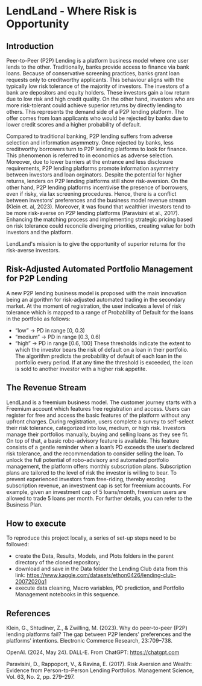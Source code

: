 # LendLand - Where Risk is Opportunity
## Introduction
Peer-to-Peer (P2P) Lending is a platform business model where one user lends to the other. Traditionally, banks provide access to finance via bank loans. Because of conservative screening practices, banks grant loan requests only to creditworthy applicants. This behaviour aligns with the typically low risk tolerance of the majority of investors. The investors of a bank are depositors and equity holders. These investors gain a low return due to low risk and high credit quality. On the other hand, investors who are more risk-tolerant could achieve superior returns by directly lending to others. This represents the demand side of a P2P lending platform. The offer comes from loan applicants who would be rejected by banks due to lower credit scores and a higher probability of default. 

Compared to traditional banking, P2P lending suffers from adverse selection and information asymmetry. Once rejected by banks, less creditworthy borrowers turn to P2P lending platforms to look for finance. This phenomenon is referred to in economics as adverse selection. Moreover, due to lower barriers at the entrance and less disclosure requirements, P2P lending platforms promote information asymmetry between investors and loan orginators. 
Despite the potential for higher returns, lenders on P2P lending platforms still show risk-aversion. On the other hand, P2P lending platforms incentivise the presence of borrowers, even if risky, via lax screening procedures. Hence, there is a conflict between investors' preferences and the business model revenue stream (Klein et. al, 2023). Moreover, it was found that wealthier investors tend to be more risk-averse on P2P lending platforms (Paravisini et al., 2017). Enhancing the matching process and implementing
strategic pricing based on risk tolerance could reconcile diverging priorities, creating value for both investors and the platform.

LendLand's mission is to give the opportunity of superior returns for the risk-averse investors.

## Risk-Adjusted Automated Portfolio Management for P2P Lending
A new P2P lending business model is proposed with the main innovation being an algorithm for risk-adjusted automated trading in the secondary market. At the moment of registration, the user indicates a level of risk tolerance which is mapped to a range of Probability of Default for the loans in the portfolio as follows:
- “low” → PD in range [0, 0.3)
- “medium” → PD in range [0.3, 0.6)
- “high” → PD in range [0.6, 100]
These thresholds indicate the extent to which the investor bears the risk of default on a loan in their portfolio. The algorithm predicts the probability of default of each loan in the portfolio every period. If at any time the threshold is exceeded, the loan is sold to another investor with a higher risk appetite.

## The Revenue Stream 
LendLand is a freemium business model. The customer journey starts with a Freemium account which features free registration and access. Users can register for free and access the basic features of the platform without any upfront charges. During registration, users complete a survey to self-select their risk tolerance, categorized into low, medium, or high risk. Investors manage their portfolios manually, buying and selling loans as they see fit. On top of that, a basic robo-advisory feature is available. This feature consists of a gentle reminder when a loan’s PD exceeds the user’s declared risk tolerance, and the recommendation to consider selling the loan. To unlock the full potential of robo-advisory and automated portfolio management, the platform offers monthly subscription plans. Subscription plans are tailored to the level of risk the investor is willing to bear. To prevent experienced investors from free-riding, thereby eroding subscription revenue, an investment cap is set for freemium accounts. For
example, given an investment cap of 5 loans/month, freemium users are allowed to trade 5 loans per month.
For further details, you can refer to the Business Plan. 

## How to execute
To reproduce this project locally, a series of set-up steps need to be followed:
- create the Data, Results, Models, and Plots folders in the parent directory of the cloned repository;
- download and save in the Data folder the Lending Club data from this link: https://www.kaggle.com/datasets/ethon0426/lending-club-20072020q1
- execute data cleaning, Macro variables, PD prediction, and Portfolio Management notebooks in this sequence.


## References
Klein, G., Shtudiner, Z., & Zwilling, M. (2023). Why do peer-to-peer (P2P) lending platforms fail? The gap
between P2P lenders' preferences and the platforms’ intentions. Electronic Commerce Research, 23:709–738.

OpenAI. (2024, May 24). DALL-E. From ChatGPT: https://chatgpt.com

Paravisini, D., Rappoport, V., & Ravina, E. (2017). Risk Aversion and Wealth: Evidence from Person-to-Person
Lending Portfolios. Management Science, Vol. 63, No. 2, pp. 279–297.

